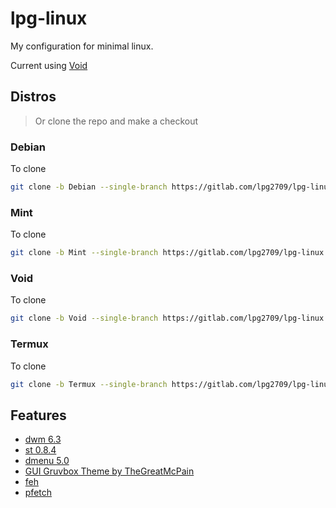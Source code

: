 # lpg-linux

My configuration for minimal linux.

Current using [Void](https://voidlinux.org/)

## Distros

> Or clone the repo and make a checkout

### Debian

To clone

```sh
git clone -b Debian --single-branch https://gitlab.com/lpg2709/lpg-linux
```

### Mint

To clone

```sh
git clone -b Mint --single-branch https://gitlab.com/lpg2709/lpg-linux
```

### Void

To clone

```sh
git clone -b Void --single-branch https://gitlab.com/lpg2709/lpg-linux
```

### Termux

To clone

```sh
git clone -b Termux --single-branch https://gitlab.com/lpg2709/lpg-linux
```

## Features

- [dwm 6.3](https://dwm.suckless.org/)
- [st 0.8.4](https://st.suckless.org/)
- [dmenu 5.0](https://tools.suckless.org/dmenu/)
- [GUI Gruvbox Theme by TheGreatMcPain](https://github.com/TheGreatMcPain/gruvbox-material-gtk)
- [feh](https://feh.finalrewind.org/)
- [pfetch](https://github.com/dylanaraps/pfetch)

